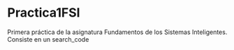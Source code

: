 # Practica1FSI
Primera práctica de la asignatura Fundamentos de los Sistemas Inteligentes. Consiste en un search_code
